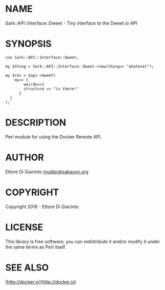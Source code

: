 # NAME

Sark::API::Interface::Dweet - Tiny interface to the Dweet.io API

# SYNOPSIS

    use Sark::API::Interface::Dweet;

    my $thing = Sark::API::Interface::Dweet->new(thing=> "whatever");

    my $res = $api->dweet(
        my=> {
            weirdo=>{
            structure => "is there!"
          }
      }
    );

# DESCRIPTION

Perl module for using the Docker Remote API.

# AUTHOR

Ettore Di Giacinto <mudler@sabayon.org>

# COPYRIGHT

Copyright 2016 - Ettore Di Giacinto

# LICENSE

This library is free software; you can redistribute it and/or modify
it under the same terms as Perl itself.

# SEE ALSO

[http://docker.io](http://docker.io)

